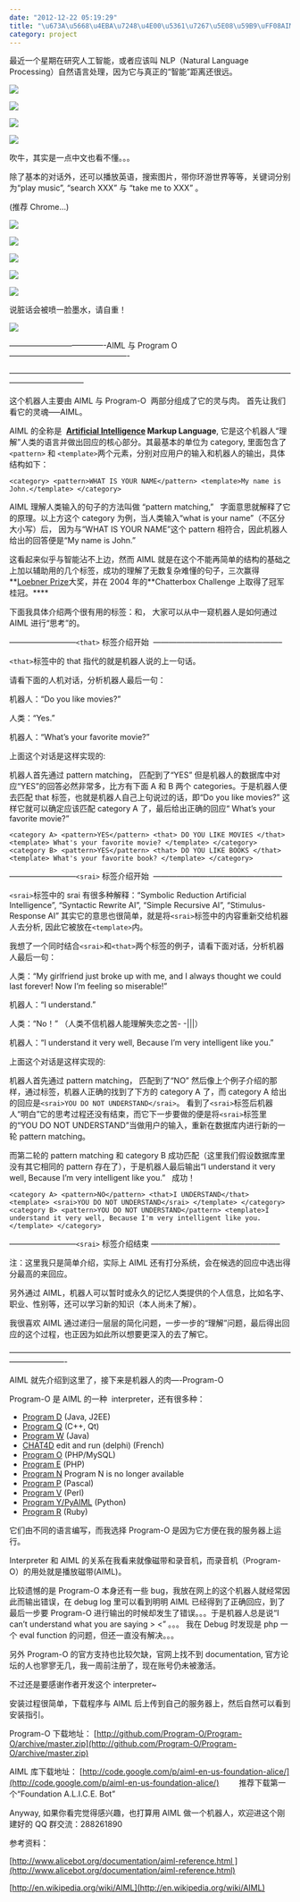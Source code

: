 ```yaml
---
date: "2012-12-22 05:19:29"
title: "\u673A\u5668\u4EBA\u7248\u4E00\u5361\u7267\u5E08\u59B9\uFF08AIML & Program-O\uFF09"
category: project
---
```


最近一个星期在研究人工智能，或者应该叫 NLP（Natural Language Processing）自然语言处理，因为它与真正的“智能”距离还很远。

![](https://architech-blog.s3-ap-southeast-1.amazonaws.com/content/images/uploads/2012/12/88d16d81800a19d808aa05d733fa828ba71e4621.png)

![](https://architech-blog.s3-ap-southeast-1.amazonaws.com/content/images/uploads/2012/12/62f958ee3d6d55fb8f29f7f46d224f4a22a4dde7.png)

![](https://architech-blog.s3-ap-southeast-1.amazonaws.com/content/images/uploads/2012/12/dancer.png)

![](https://architech-blog.s3-ap-southeast-1.amazonaws.com/content/images/uploads/2012/12/chinese.png)

吹牛，其实是一点中文也看不懂。。。

除了基本的对话外，还可以播放英语，搜索图片，带你环游世界等等，关键词分别为“play music”, “search XXX” 与 “take me to XXX” 。

(推荐 Chrome…)

![](https://architech-blog.s3-ap-southeast-1.amazonaws.com/content/images/uploads/2012/12/Screen-Shot-2012-12-22-at-4.54.45-AM.png)

![](https://architech-blog.s3-ap-southeast-1.amazonaws.com/content/images/uploads/2012/12/Screen-Shot-2012-12-25-at-1.17.15-AM.png)

![](https://architech-blog.s3-ap-southeast-1.amazonaws.com/content/images/uploads/2012/12/hongkong.png)

![](https://architech-blog.s3-ap-southeast-1.amazonaws.com/content/images/uploads/2012/12/tokyo.png)

![](https://architech-blog.s3-ap-southeast-1.amazonaws.com/content/images/uploads/2012/12/mars.png)

说脏话会被喷一脸墨水，请自重！

![](https://architech-blog.s3-ap-southeast-1.amazonaws.com/content/images/uploads/2012/12/b86d9345d688d43f504710207d1ed21b0cf43be0.png)

————————————-AIML 与 Program O———————————————-

—————————————————————————————————————————————–

这个机器人主要由 AIML 与 Program-O  两部分组成了它的灵与肉。 首先让我们看它的灵魂—–AIML。

AIML 的全称是  **[Artificial Intelligence](http://en.wikipedia.org/wiki/Artificial_intelligence "Artificial intelligence") Markup Language**, 它是这个机器人“理解”人类的语言并做出回应的核心部分。其最基本的单位为 category, 里面包含了`<pattern>` 和 `<template>`两个元素，分别对应用户的输入和机器人的输出，具体结构如下：

`<category> <pattern>WHAT IS YOUR NAME</pattern> <template>My name is John.</template> </category>`

AIML 理解人类输入的句子的方法叫做 “pattern matching,”   字面意思就解释了它的原理。以上方这个 category 为例，当人类输入“what is your name”（不区分大小写）后， 因为与“WHAT IS YOUR NAME”这个 pattern 相符合，因此机器人给出的回答便是“My name is John.”

这看起来似乎与智能沾不上边，然而 AIML 就是在这个不能再简单的结构的基础之上加以辅助用的几个标签，成功的理解了无数复杂难懂的句子，三次赢得**[Loebner Prize](http://en.wikipedia.org/wiki/Loebner_Prize "Loebner Prize")大奖，并在 2004 年的**Chatterbox Challenge 上取得了冠军桂冠。\*\*\*\*

下面我具体介绍两个很有用的标签：<that>和<srai>， 大家可以从中一窥机器人是如何通过 AIML 进行“思考”的。

————————–`<that>` 标签介绍开始  ————————————————–

`<that>`标签中的 that 指代的就是机器人说的上一句话。

请看下面的人机对话，分析机器人最后一句：

机器人：“Do you like movies?”

人类：“Yes.”

机器人：“What’s your favorite movie?”

上面这个对话是这样实现的:

机器人首先通过 pattern matching， 匹配到了“YES” 但是机器人的数据库中对应“YES”的回答必然非常多，比方有下面 A 和 B 两个 categories。于是机器人便去匹配 that 标签，也就是机器人自己上句说过的话，即“Do you like movies?” 这样它就可以确定应该匹配 category A 了，最后给出正确的回应“ What’s your favorite movie?”

`<category A> <pattern>YES</pattern> <that> DO YOU LIKE MOVIES </that> <template> What's your favorite movie? </template> </category> <category B> <pattern>YES</pattern> <that> DO YOU LIKE BOOKS </that> <template> What's your favorite book? </template> </category>`

————————–`<srai>` 标签介绍开始  ————————————————–

`<srai>`标签中的 srai 有很多种解释：“Symbolic Reduction Artificial Intelligence”, “Syntactic Rewrite AI”, “Simple Recursive AI”, “Stimulus-Response AI” 其实它的意思也很简单，就是将`<srai>`标签中的内容重新交给机器人去分析, 因此它被放在`<template>`内。

我想了一个同时结合`<srai>`和`<that>`两个标签的例子，请看下面对话，分析机器人最后一句：

人类：“My girlfriend just broke up with me, and I always thought we could last forever! Now I’m feeling so miserable!”

机器人：“I understand.”

人类：“No！” （人类不信机器人能理解失恋之苦- -|||）

机器人：“I understand it very well, Because I’m very intelligent like you.”

上面这个对话是这样实现的:

机器人首先通过 pattern matching， 匹配到了“NO” 然后像上个例子介绍的那样，通过<that>标签，机器人正确的找到了下方的 category A 了，而 category A 给出的回应是`<srai>YOU DO NOT UNDERSTAND</srai>`。 看到了`<srai>`标签后机器人“明白”它的思考过程还没有结束，而它下一步要做的便是将`<srai>`标签里的“YOU DO NOT UNDERSTAND”当做用户的输入，重新在数据库内进行新的一轮 pattern matching。

而第二轮的 pattern matching 和 category B 成功匹配（这里我们假设数据库里没有其它相同的 pattern 存在了），于是机器人最后输出“I understand it very well, Because I’m very intelligent like you.”   成功！

`<category A> <pattern>NO</pattern> <that>I UNDERSTAND</that> <template> <srai>YOU DO NOT UNDERSTAND</srai> </template> </category> <category B> <pattern>YOU DO NOT UNDERSTAND</pattern> <template>I understand it very well, Because I'm very intelligent like you. </template> </category>`

————————–`<srai>` 标签介绍结束 ————————————————–

注：这里我只是简单介绍，实际上 AIML 还有打分系统，会在候选的回应中选出得分最高的来回应。

另外通过 AIML，机器人可以暂时或永久的记忆人类提供的个人信息，比如名字、职业、性别等，还可以学习新的知识（本人尚未了解）。

我很喜欢 AIML 通过递归一层层的简化问题，一步一步的“理解”问题，最后得出回应的这个过程，也正因为如此所以想要更深入的去了解它。

———————————————————————————————————————————-

AIML 就先介绍到这里了，接下来是机器人的肉—-Program-O

Program-O 是 AIML 的一种  interpreter，还有很多种：

-   [Program D](http://aitools.org/programd) (Java, J2EE)
-   [Program Q](http://sourceforge.net/projects/qaiml) (C++, Qt)
-   [Program W](http://programw.sourceforge.net/) (Java)
-   [CHAT4D](http://www.toolbox.free.fr/TB/Chat4D.html) edit and run (delphi) (French)
-   [Program O](http://www.program-o.com/) (PHP/MySQL)
-   [Program E](http://sourceforge.net/projects/programe/) (PHP)
-   [Program N](http://www.aimlpad.com/) Program N is no longer available
-   [Program P](http://www.sweb.cz/alicebot/) (Pascal)
-   [Program V](http://www.virtualitas.net/perl/aiml/) (Perl)
-   [Program Y/PyAIML](http://pyaiml.sourceforge.net/) (Python)
-   [Program R](http://aiml-programr.rubyforge.org/) (Ruby)

它们由不同的语言编写，而我选择 Program-O 是因为它方便在我的服务器上运行。

Interpreter 和 AIML 的关系在我看来就像磁带和录音机，而录音机（Program-O）的用处就是播放磁带(AIML)。

比较遗憾的是 Program-O 本身还有一些 bug，我放在网上的这个机器人就经常因此而输出错误，在 debug log 里可以看到明明 AIML 已经得到了正确回应，到了最后一步要 Program-O 进行输出的时候却发生了错误。。。于是机器人总是说“I can’t understand what you are saying > <” 。。。 我在 Debug 时发现是 php 一个 eval function 的问题，但还一直没有解决。。。

另外 Program-O 的官方支持也比较欠缺，官网上找不到 documentation, 官方论坛的人也寥寥无几，我一周前注册了，现在账号仍未被激活。

不过还是要感谢作者开发这个 interpreter~

安装过程很简单，下载程序与 AIML 后上传到自己的服务器上，然后自然可以看到安装指引。

Program-O 下载地址： [http://github.com/Program-O/Program-O/archive/master.zip](http://github.com/Program-O/Program-O/archive/master.zip)

AIML 库下载地址： [http://code.google.com/p/aiml-en-us-foundation-alice/](http://code.google.com/p/aiml-en-us-foundation-alice/)         推荐下载第一个“Foundation A.L.I.C.E. Bot”

Anyway, 如果你看完觉得感兴趣，也打算用 AIML 做一个机器人，欢迎进这个刚建好的 QQ 群交流：288261890

参考资料：

[http://www.alicebot.org/documentation/aiml-reference.html ](http://www.alicebot.org/documentation/aiml-reference.html)

[http://en.wikipedia.org/wiki/AIML](http://en.wikipedia.org/wiki/AIML)

